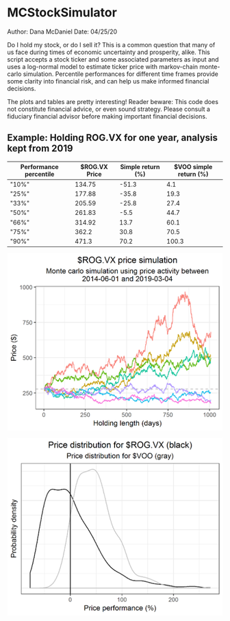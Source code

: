 # MCStockSimulator

Author:  Dana McDaniel
Date:  04/25/20

Do I hold my stock, or do I sell it?  This is a common question that many of us face during times of economic uncertainty and prosperity, alike. This script accepts a stock ticker and some associated parameters as input and uses a log-normal model to estimate ticker price with markov-chain monte-carlo simulation.  Percentile performances for different time frames provide some clarity into financial risk, and can help us make informed financial decisions.

The plots and tables are pretty interesting!  Reader beware:  This code does not constitute financial advice, or even sound strategy.  Please consult a fiduciary financial advisor before making important financial decisions.

## Example:  Holding ROG.VX for one year, analysis kept from 2019

|Performance percentile | $ROG.VX Price | Simple return (%) | $VOO simple return (%)|
-----|-----|-----|-----|
"10%" | 134.75 | -51.3 | 4.1
"25%" | 177.88 | -35.8 | 19.3
"33%" | 205.59 | -25.8 | 27.4
"50%" | 261.83 | -5.5 | 44.7
"66%" | 314.92 | 13.7 | 60.1
"75%" | 362.2 | 30.8 | 70.5
"90%" | 471.3 | 70.2 | 100.3



![Randomwalk](https://github.com/danamcdaniel1/MCStockSimulator/blob/master/ROGVX_one_year_random_walk.png)

![Price](https://github.com/danamcdaniel1/MCStockSimulator/blob/master/ROGVX_one_year_price_dist.png)
